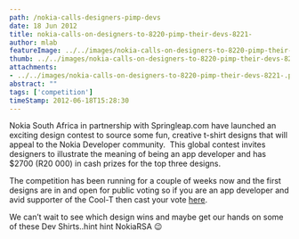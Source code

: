 ```yaml
---
path: /nokia-calls-designers-pimp-devs
date: 18 Jun 2012
title: nokia-calls-on-designers-to-8220-pimp-their-devs-8221-
author: mlab
featureImage: ../../images/nokia-calls-on-designers-to-8220-pimp-their-devs-8221-.png
thumb: ../../images/nokia-calls-on-designers-to-8220-pimp-their-devs-8221-.png
attachments: 
- ../../images/nokia-calls-on-designers-to-8220-pimp-their-devs-8221-.png
abstract: ""
tags: ['competition']
timeStamp: 2012-06-18T15:28:30
---
```


Nokia South Africa in partnership with Springleap.com have launched an exciting design contest to source some fun, creative t-shirt designs that will appeal to the Nokia Developer community.  This global contest invites designers to illustrate the meaning of being an app developer and has $2700 (R20 000) in cash prizes for the top three designs.

The competition has been running for a couple of weeks now and the first designs are in and open for public voting so if you are an app developer and avid supporter of the Cool-T then cast your vote [here](http:&#x2F;&#x2F;www.springleap.com&#x2F;designs&#x2F;competitions&#x2F;design-contest-nokia-pimp-our-devs-2700-in-prizes).

We can’t wait to see which design wins and maybe get our hands on some of these Dev Shirts..hint hint NokiaRSA 😉


